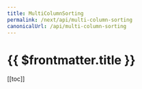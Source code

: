 ```yaml
---
title: MultiColumnSorting
permalink: /next/api/multi-column-sorting
canonicalUrl: /api/multi-column-sorting
---
```


# {{ $frontmatter.title }}

[[toc]]
